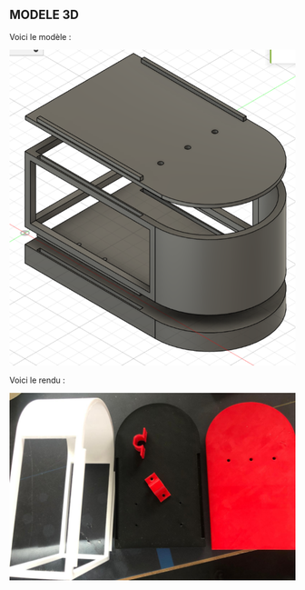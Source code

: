 ## MODELE 3D

Voici le modèle :

![Capture écran du modele 3D](Capture_ecran_modele_3D.png)


Voici le rendu : 

![Photo de la conception 3D](Image_Conception_3D.jpg)


